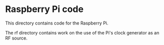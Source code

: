 # Raspberry Pi code
This directory contains code for the Raspberry Pi. 

The rf directory contains work on the use of the Pi's clock generator as an RF source.
